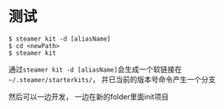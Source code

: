 # 测试

``` shell
$ steamer kit -d [aliasName]
$ cd <newPath>
$ steamer kit 
```

通过`steamer kit -d [aliasName]`会生成一个软链接在`~/.steamer/starterkits/`， 并已当前的版本号命令产生一个分支

然后可以一边开发， 一边在新的folder里面init项目